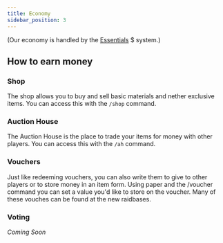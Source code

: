 ```yaml
---
title: Economy
sidebar_position: 3
---
```


(Our economy is handled by the [Essentials](https://essentialsx.net/) $ system.)

## How to earn money

### Shop

The shop allows you to buy and sell basic materials and nether exclusive items. You can access this with the `/shop` command.

### Auction House

The Auction House is the place to trade your items for money with other players. You can access this with the `/ah` command.

### Vouchers

Just like redeeming vouchers, you can also write them to give to other players or to store money in an item form. Using paper and the /voucher command you can set a value you'd like to store on the voucher. Many of these vouches can be found at the new raidbases.

### Voting

*Coming Soon*
